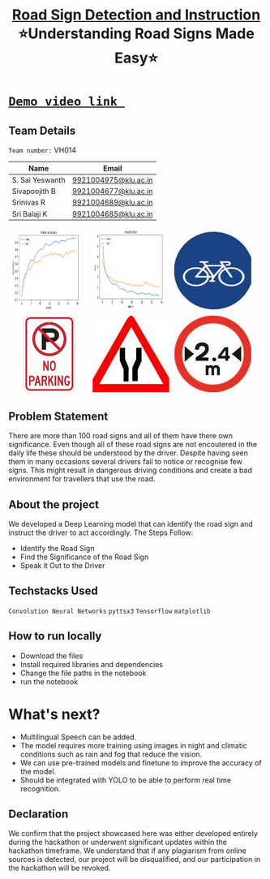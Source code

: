  <h1 align="center" style="border-bottom: none">
    <b>
        <a href="https://github.com/Sivapoojith7898/VH-014"> Road Sign Detection and Instruction </a><br>
    </b>
    ⭐️Understanding Road Signs Made Easy⭐️ <br>
</h1>

# [`Demo video link `](http://www.google.com) 

## Team Details
`Team number:`  VH014

| Name            | Email                 |
| -------------   | -------------         |
| S. Sai Yeswanth | 9921004975@klu.ac.in  |
| Sivapoojith B   | 9921004677@klu.ac.in  |
| Srinivas R      | 9921004689@klu.ac.in  |
| Sri Balaji K    | 9921004685@klu.ac.in  |

<div style="display: flex; flex-wrap: wrap;">
    <img src="https://raw.githubusercontent.com/Sivapoojith7898/VH-014/main/Images/Screenshot%202024-03-17%20090850.png" alt="Image 1" style="width: 30%; margin: 5px;">
    <img src="https://raw.githubusercontent.com/Sivapoojith7898/VH-014/main/Images/Screenshot%202024-03-17%20090909.png" alt="Image 2" style="width: 30%; margin: 5px;">
    <img src="https://raw.githubusercontent.com/Sivapoojith7898/VH-014/main/Images/09005.jpg" alt="Image 3" style="width: 30%; margin: 5px;">
    <img src="https://raw.githubusercontent.com/Sivapoojith7898/VH-014/main/Images/43006.jpg" alt="Image 3" style="width: 30%; margin: 5px;">
    <img src="https://raw.githubusercontent.com/Sivapoojith7898/VH-014/main/Images/56001.jpg" alt="Image 3" style="width: 30%; margin: 5px;">
    <img src="https://raw.githubusercontent.com/Sivapoojith7898/VH-014/main/Images/83003.jpg" alt="Image 3" style="width: 30%; margin: 5px;">
</div>

## Problem Statement
There are more than 100 road signs and all of them have there own significance. Even though all of these road signs are not encoutered in the daily life these should be understood by the driver. Despite having seen them in many occasions several drivers fail to notice or recognise few signs. This might result in dangerous driving conditions and create a bad environment for travellers that use the road.

## About the project
We developed a Deep Learning model that can identify the road sign and instruct the driver to act accordingly. The Steps Follow:
- Identify the Road Sign
- Find the Significance of the Road Sign
- Speak it Out to the Driver
  
## Techstacks Used 
`Convolution Neural Networks` `pyttsx3` `Tensorflow` `matplotlib`
## How to run locally
+ Download the files
+ Install required libraries and dependencies
+ Change the file paths in the notebook
+ run the notebook
  
# What's next?
+ Multilingual Speech can be added.
+ The model requires more training using images in night and climatic conditions such as rain and fog that reduce the vision.
+ We can use pre-trained models and finetune to improve the accuracy of the model.
+ Should be integrated with YOLO to be able to perform real time recognition.
  
## Declaration
We confirm that the project showcased here was either developed entirely during the hackathon or underwent significant updates within the hackathon timeframe. We understand that if any plagiarism from online sources is detected, our project will be disqualified, and our participation in the hackathon will be revoked.
